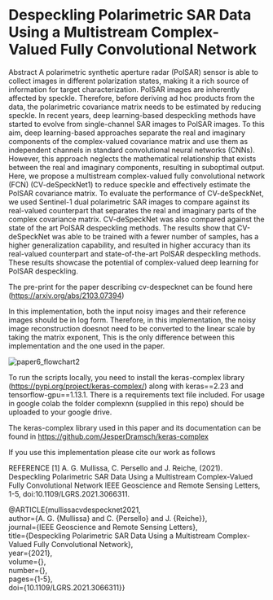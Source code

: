# Despeckling Polarimetric SAR Data Using a Multistream Complex-Valued Fully Convolutional Network

Abstract
A polarimetric synthetic aperture radar (PolSAR) sensor is able to collect images in different polarization states, making it a rich source of information for target characterization. PolSAR images are inherently affected by speckle. Therefore, before deriving ad hoc products from the data, the polarimetric covariance matrix needs to be estimated by reducing speckle. In recent years, deep learning-based despeckling methods have started to evolve from single-channel SAR images to PolSAR images. To this aim, deep learning-based approaches separate the real and imaginary components of the complex-valued covariance matrix and use them as independent channels in standard convolutional neural networks (CNNs). However, this approach neglects the mathematical relationship that exists between the real and imaginary components, resulting in suboptimal output. Here, we propose a multistream complex-valued fully convolutional network (FCN) (CV-deSpeckNet1) to reduce speckle and effectively estimate the PolSAR covariance matrix. To evaluate the performance of CV-deSpeckNet, we used Sentinel-1 dual polarimetric SAR images to compare against its real-valued counterpart that separates the real and imaginary parts of the complex covariance matrix. CV-deSpeckNet was also compared against the state of the art PolSAR despeckling methods. The results show that CV-deSpeckNet was able to be trained with a fewer number of samples, has a higher generalization capability, and resulted in higher accuracy than its real-valued counterpart and state-of-the-art PolSAR despeckling methods. These results showcase the potential of complex-valued deep learning for PolSAR despeckling.

The pre-print for the paper describing cv-despecknet can be found here (https://arxiv.org/abs/2103.07394)

In this implementation, both the input noisy images and their reference images should be in log form. Therefore, in this implementation, the noisy image reconstruction doesnot need to be converted to the linear scale by taking the matrix exponent, This is the only difference between this implementation and the one used in the paper. 

![paper6_flowchart2](https://user-images.githubusercontent.com/48068921/112758977-4906ba00-8ff1-11eb-8e08-ce3cab3aaad7.png)

To run the scripts locally, you need to install the keras-complex library (https://pypi.org/project/keras-complex/) along with keras==2.23 and tensorflow-gpu==1.13.1. There is a requirements text file included. For usage in google colab the folder complexnn (supplied in this repo) should be uploaded to your google drive. 

The keras-complex library used in this paper and its documentation can be found in https://github.com/JesperDramsch/keras-complex

If you use this implementation please cite our work as follows

REFERENCE
<a id="1">[1]</a> 
A. G. Mullissa, C. Persello and J. Reiche, (2021). 
Despeckling Polarimetric SAR Data Using a Multistream Complex-Valued Fully Convolutional Network
IEEE Geoscience and Remote Sensing Letters, 1-5, doi:10.1109/LGRS.2021.3066311.

@ARTICLE{mullissacvdespecknet2021,  
  author={A. G. {Mullissa} and C. {Persello} and J. {Reiche}},  
  journal={IEEE Geoscience and Remote Sensing Letters},   
  title={Despeckling Polarimetric SAR Data Using a Multistream Complex-Valued Fully Convolutional Network},   
  year={2021},  
  volume={},  
  number={},  
  pages={1-5},  
  doi={10.1109/LGRS.2021.3066311}}  

